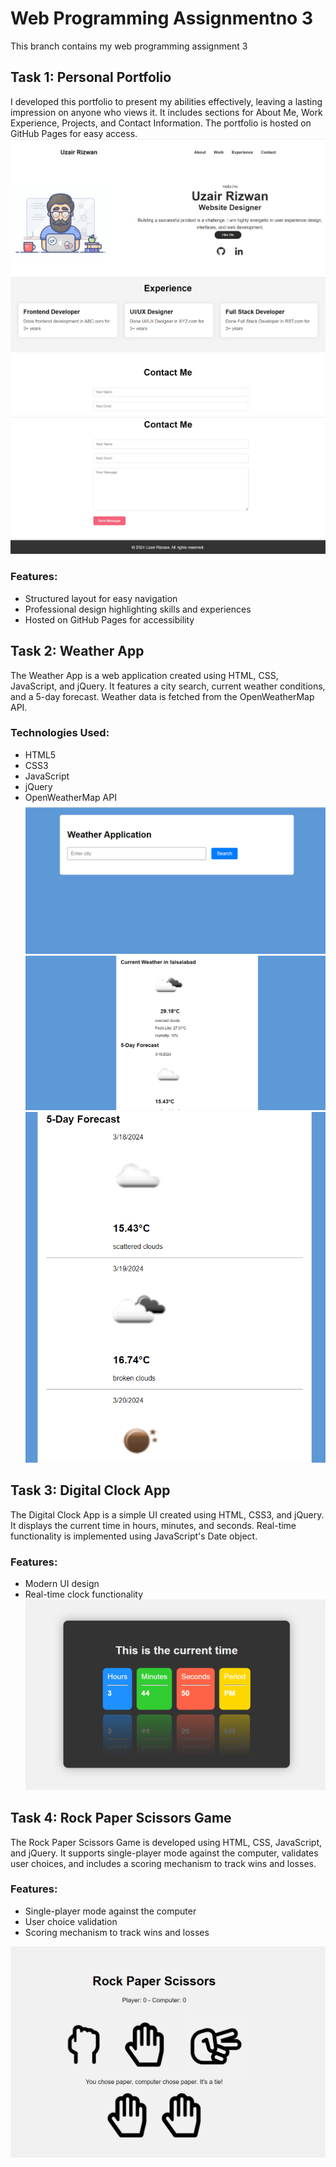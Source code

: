 # Web Programming Assignmentno 3

This branch contains my web programming assignment 3

## Task 1: Personal Portfolio
I developed this portfolio to present my abilities effectively, leaving a lasting impression on anyone who views it. It includes sections for About Me, Work Experience, Projects, and Contact Information. The portfolio is hosted on GitHub Pages for easy access.
![alt text](portfolio1-1.png)
 ![alt text](portfolio2-1.png)
  ![alt text](portfolio3-1.png)
### Features:
- Structured layout for easy navigation
- Professional design highlighting skills and experiences
- Hosted on GitHub Pages for accessibility


## Task 2: Weather App 
The Weather App is a web application created using HTML, CSS, JavaScript, and jQuery. It features a city search, current weather conditions, and a 5-day forecast. Weather data is fetched from the OpenWeatherMap API.

### Technologies Used:
- HTML5
- CSS3
- JavaScript
- jQuery
- OpenWeatherMap API
![alt text](task1.1-1.png)
 ![alt text](task1.2-1.png)
  ![alt text](task1.3-1.png)

## Task 3: Digital Clock App 
The Digital Clock App is a simple UI created using HTML, CSS3, and jQuery. It displays the current time in hours, minutes, and seconds. Real-time functionality is implemented using JavaScript's Date object.

### Features:
- Modern UI design
- Real-time clock functionality
![alt text](task2-1.png)

## Task 4: Rock Paper Scissors Game
The Rock Paper Scissors Game is developed using HTML, CSS, JavaScript, and jQuery. It supports single-player mode against the computer, validates user choices, and includes a scoring mechanism to track wins and losses.

### Features:
- Single-player mode against the computer
- User choice validation
- Scoring mechanism to track wins and losses

![alt text](task3-1.png)


